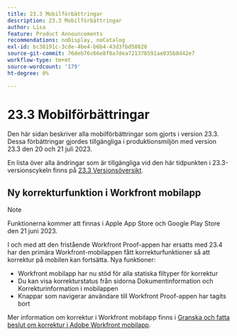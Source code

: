 ```yaml
---
title: 23.3 Mobilförbättringar
description: 23.3 Mobilförbättringar
author: Lisa
feature: Product Announcements
recommendations: noDisplay, noCatalog
exl-id: bc38191c-3cde-4be4-b6b4-43d3fbd58828
source-git-commit: 76deb76c66e8f8a7dea721378591ae035b8d42e7
workflow-type: tm+mt
source-wordcount: '179'
ht-degree: 0%

---
```


# 23.3 Mobilförbättringar

Den här sidan beskriver alla mobilförbättringar som gjorts i version 23.3. Dessa förbättringar gjordes tillgängliga i produktionsmiljön med version 23.3 den 20 och 21 juli 2023.

En lista över alla ändringar som är tillgängliga vid den här tidpunkten i 23.3-versionscykeln finns på [23.3 Versionsöversikt](/help/quicksilver/product-announcements/product-releases/23.3-release-activity/23-3-release-overview.md).

## Ny korrekturfunktion i Workfront mobilapp

>[!NOTE]
>
>Funktionerna kommer att finnas i Apple App Store och Google Play Store den 21 juni 2023.

I och med att den fristående Workfront Proof-appen har ersatts med 23.4 har den primära Workfront-mobilappen fått korrekturfunktioner så att korrektur på mobilen kan fortsätta. Nya funktioner:

* Workfront mobilapp har nu stöd för alla statiska filtyper för korrektur
* Du kan visa korrekturstatus från sidorna Dokumentinformation och Korrekturinformation i mobilappen
* Knappar som navigerar användare till Workfront Proof-appen har tagits bort

Mer information om korrektur i Workfront mobilapp finns i [Granska och fatta beslut om korrektur i Adobe Workfront mobilapp](/help/quicksilver/workfront-basics/mobile-apps/using-the-workfront-mobile-app/work-with-proofs-in-mobile-app.md).
